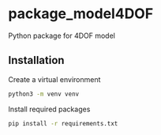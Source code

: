 # package_model4DOF

Python package for 4DOF model

## Installation

Create a virtual environment

```bash
python3 -m venv venv
```

Install required packages
```bash
pip install -r requirements.txt
```
